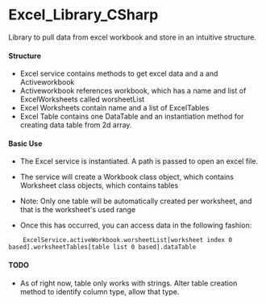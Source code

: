 # Excel_Library_CSharp

Library to pull data from excel workbook and store in an intuitive structure.


#### Structure

* Excel service contains methods to get excel data and a and Activeworkbook
* Activeworkbook references workbook, which has a name and list of ExcelWorksheets called worsheetList
* Excel Worksheets contain name and a list of ExcelTables
* Excel Table contains one DataTable and an instantiation method for creating data table from 2d array.


#### Basic Use

* The Excel service is instantiated.  A path is passed to open an excel file.
* The service will create a Workbook class object, which contains Worksheet class objects, which contains tables
* Note: Only one table will be automatically created per worksheet, and that is the worksheet's used range

* Once this has occurred, you can access data in the following fashion: 

```
	ExcelService.activeWorkbook.worsheetList[worksheet index 0 based].worksheetTables[table list 0 based].dataTable
```


#### TODO

* As of right now, table only works with strings.  Alter table creation method to identify column type, allow that type.
